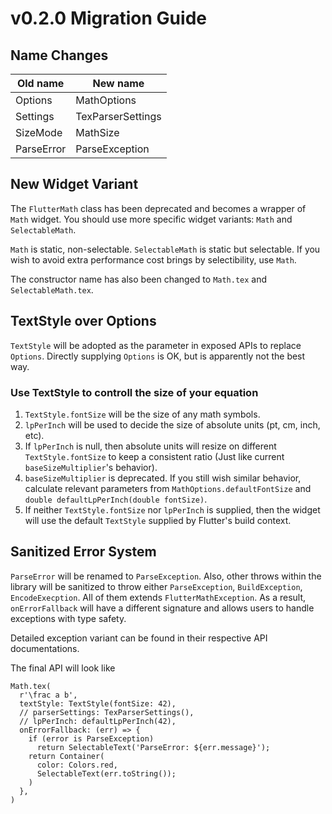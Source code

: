 # v0.2.0 Migration Guide

## Name Changes
| Old name   | New name          |
|------------|-------------------|
| Options    | MathOptions       |
| Settings   | TexParserSettings |
| SizeMode   | MathSize          |
| ParseError | ParseException    |

## New Widget Variant
The `FlutterMath` class has been deprecated and becomes a wrapper of `Math` widget. You should use more specific widget variants: `Math` and `SelectableMath`.

`Math` is static, non-selectable. `SelectableMath` is static but selectable. If you wish to avoid extra performance cost brings by selectibility, use `Math`.

The constructor name has also been changed to `Math.tex` and `SelectableMath.tex`.

## TextStyle over Options
`TextStyle` will be adopted as the parameter in exposed APIs to replace `Options`. Directly supplying `Options` is OK, but is apparently not the best way. 

### Use TextStyle to controll the size of your equation 
1. `TextStyle.fontSize` will be the size of any math symbols.
2. `lpPerInch` will be used to decide the size of absolute units (pt, cm, inch, etc). 
3. If `lpPerInch` is null, then absolute units will resize on different `TextStyle.fontSize` to keep a consistent ratio (Just like current `baseSizeMultiplier`'s behavior). 
4. `baseSizeMultiplier` is deprecated. If you still wish similar behavior, calculate relevant parameters from `MathOptions.defaultFontSize` and `double defaultLpPerInch(double fontSize)`.
5. If neither `TextStyle.fontSize` nor `lpPerInch` is supplied, then the widget will use the default `TextStyle` supplied by Flutter's build context.

## Sanitized Error System
`ParseError` will be renamed to `ParseException`. Also, other throws within the library will be sanitized to throw either `ParseException`, `BuildException`, `EncodeExecption`. All of them extends `FlutterMathException`. As a result, `onErrorFallback` will have a different signature and allows users to handle exceptions with type safety.

Detailed exception variant can be found in their respective API documentations.

The final API will look like
```
Math.tex(
  r'\frac a b',
  textStyle: TextStyle(fontSize: 42),
  // parserSettings: TexParserSettings(),
  // lpPerInch: defaultLpPerInch(42),
  onErrorFallback: (err) => {
    if (error is ParseException)
      return SelectableText('ParseError: ${err.message}');
    return Container(
      color: Colors.red,
      SelectableText(err.toString());
    )
  },
)
```